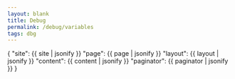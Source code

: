 ```yaml
---
layout: blank
title: Debug
permalink: /debug/variables
tags: dbg
---
```

{
    "site": {{ site | jsonify }}
    "page": {{ page | jsonify }}
    "layout": {{ layout | jsonify }}
    "content": {{ content | jsonify }}
    "paginator": {{ paginator | jsonify }}
}
